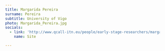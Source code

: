 ```yaml
---
title: Margarida Pereira
surname: Pereira
subtitle: University of Vigo
photo: Margarida_Pereira.jpg
socials:
  - link: 'http://www.qcall-itn.eu/people/early-stage-researchers/margarida-pereira/'
    name: Site

---
```

